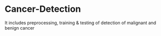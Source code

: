 # Cancer-Detection
It includes preprocessing, training &amp; testing of detection of malignant and benign cancer
